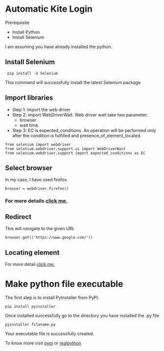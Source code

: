 # Automatic Kite Login 
Prerequisite
- Install Python
- Install Selenium

I am assuming you have already installed the python.
 
 ## Install Selenium
 ```
  pip install -U Selenium 
 ```
 This command will successfully install the latest Selenium package

 ## Import libraries
 - Step 1: import the web driver
 - Step 2: import WebDriverWait.
 Web driver wait take two parameter. 
    - browser
    - wait time.
- Step 3: EC is expected_conditions. An operation will be performed only after the condition is fulfilled and presence_of_element_located.
 ```
from selenium import webdriver  
from selenium.webdriver.support.ui import WebDriverWait
from selenium.webdriver.support import expected_conditions as EC
```
## Select browser
In my case, I have used firefox.
```
browser = webdriver.Firefox()
```
### For more details [click me.](https://www.selenium.dev/documentation/en/webdriver/driver_requirements/)


## Redirect
This will navigate to the given URL
```
browser.get(('https://www.google.com/'))
```

## Locating element
For more detail [click me.](https://selenium-python.readthedocs.io/locating-elements.html)

# Make python file executable
The first step is to install PyInstaller from PyPI. 
~~~
pip install pyinstaller
~~~
Once installed successfully go to the directory you have installed the .py file
~~~
pyinstaller filename.py
~~~
Your executable file is successfully created.

To know more visit [pypi](https://pypi.org/project/pyinstaller/) or [realpython](https://realpython.com/pyinstaller-python/#using-pyinstaller)





